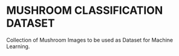 # MUSHROOM CLASSIFICATION DATASET
Collection of Mushroom Images to be used as Dataset for Machine Learning.

